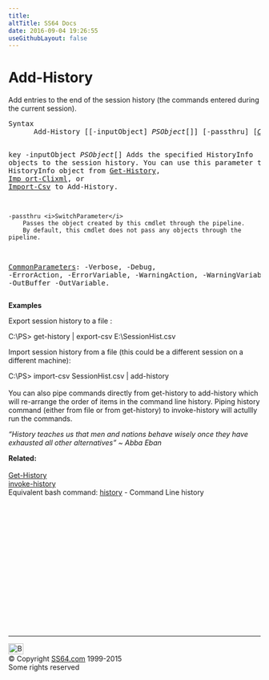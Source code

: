 ```yaml
---
title:
altTitle: SS64 Docs
date: 2016-09-04 19:26:55
useGithubLayout: false
---
```

<!-- #BeginLibraryItem "/Library/head_ps.lbi" --><!-- #EndLibraryItem --><h1>Add-History</h1> 
<p>Add entries to the end of the session history (the commands entered during the current session). </p>
<pre>Syntax
      Add-History [[-inputObject] <i>PSObject</i>[]] [-passthru] [<a href="common.html"><i>CommonParameters</i></a>]

key
    -inputObject <i>PSObject</i>[]
        Adds the specified HistoryInfo objects to the session history. You can 
        use this parameter to submit a HistoryInfo object from <a href="get-history.html">Get-History</a>, <a href="import-clixml.html">Imp
        ort-Clixml</a>, or <a href="import-csv.html">Import-Csv</a> to Add-History.

    -passthru <i>SwitchParameter</i>
        Passes the object created by this cmdlet through the pipeline. 
        By default, this cmdlet does not pass any objects through the pipeline.

   <a href="common.html">CommonParameters</a>:
       -Verbose, -Debug, -ErrorAction, -ErrorVariable, -WarningAction, -WarningVariable,
       -OutBuffer -OutVariable.</pre>
<p><b>Examples</b></p>
<p>Export session history to a file :</p>
<p><span class="code">C:\PS&gt; get-history | export-csv E:\SessionHist.csv</span></p>
<p>Import session history from a file (this could be a different session on a different machine):</p>
<p><span class="code"> C:\PS&gt; import-csv SessionHist.csv | add-history</span><br>
<br>You can also pipe commands directly from <span class="code">get-history</span> to <span class="code">add-history</span> which will re-arrange the order of items in the command line history. Piping history command (either from file or from get-history) to <span class="code">invoke-history</span> will actullly run the commands.</p>
<p class="quote"><i>“History teaches us that men and nations behave wisely once they have exhausted all other alternatives” ~ Abba Eban </i></p>
<p><b>Related:</b><br>
<br>
<a href="get-history.html">Get-History</a><br>
<a href="invoke-history.html">invoke-history</a><br>
Equivalent bash command: <a href="../bash/history.html">history</a> - Command Line history</p><!-- #BeginLibraryItem "/Library/foot_ps.lbi" --><p>
<!-- PowerShell300 -->
<ins class="adsbygoogle" style="display:inline-block;width:300px;height:250px" data-ad-client="ca-pub-6140977852749469" data-ad-slot="6253539900"></ins>
<script>
(adsbygoogle = window.adsbygoogle || []).push({});
</script></p>
<hr>
<div id="bl" class="footer"><a href="add-history.html#"><img src="../images/top.png" width="30" height="22" alt="Back to the Top"></a></div>
<div id="br" class="footer, tagline">© Copyright <a href="../index.html">SS64.com</a> 1999-2015<br>
Some rights reserved</div><!-- #EndLibraryItem -->


